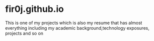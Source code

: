 # fir0j.github.io
This is one of my projects which is also my resume that has almost everything including my academic background,technology exposures, projects and so on
